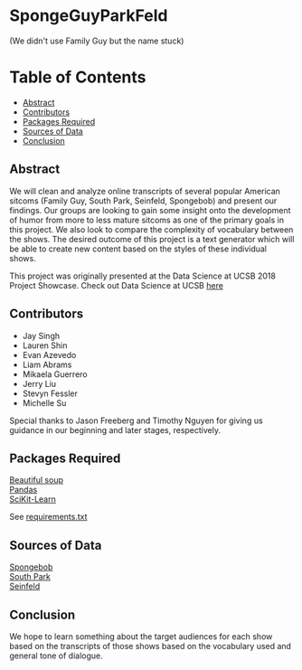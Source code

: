 # SpongeGuyParkFeld
(We didn't use Family Guy but the name stuck)

# Table of Contents
* [Abstract](#Abstract)
* [Contributors](#Contributors)
* [Packages Required](#Packages-Required)
* [Sources of Data](#Sources-of-Data)
* [Conclusion](#Conclusion)

## <a name="Abstract"></a>Abstract
We will clean and analyze online transcripts of several popular American sitcoms (Family Guy, South Park, Seinfeld, Spongebob) and present our findings.
Our groups are looking to gain some insight onto the development of humor from more to less mature sitcoms as one of the primary goals in this project.
We also look to compare the complexity of vocabulary between the shows.
The desired outcome of this project is a text generator which will be able to create new content based on the styles of these individual shows.

This project was originally presented at the Data Science at UCSB 2018 Project Showcase. Check out Data Science at UCSB [here](http://datascienceucsb.org/)

## <a name="Contributors"></a>Contributors

- Jay Singh
- Lauren Shin
- Evan Azevedo
- Liam Abrams
- Mikaela Guerrero
- Jerry Liu
- Stevyn Fessler
- Michelle Su

Special thanks to Jason Freeberg and Timothy Nguyen for giving us guidance in our beginning and later stages, respectively.


## <a name="Packages-Required"></a>Packages Required

[Beautiful soup](https://www.crummy.com/software/BeautifulSoup/)  
[Pandas](https://pandas.pydata.org/)  
[SciKit-Learn](http://scikit-learn.org/)

See [requirements.txt](requirements.txt)

## <a name="Sources-of-Data"></a>Sources of Data

[Spongebob](http://spongebob.wikia.com/wiki/List_of_transcripts#Season)  
[South Park](https://www.kaggle.com/tovarischsukhov/southparklines)  
[Seinfeld](http://www.seinfeldscripts.com/)  

## <a name="Conclusion"></a>Conclusion

We hope to learn something about the target audiences for each show based on the transcripts of those shows based on the vocabulary used and general tone of dialogue.  
